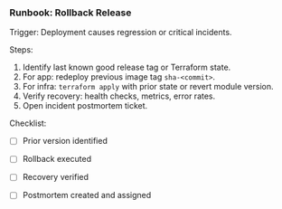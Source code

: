 ### Runbook: Rollback Release

Trigger: Deployment causes regression or critical incidents.

Steps:
1. Identify last known good release tag or Terraform state.
2. For app: redeploy previous image tag `sha-<commit>`.
3. For infra: `terraform apply` with prior state or revert module version.
4. Verify recovery: health checks, metrics, error rates.
5. Open incident postmortem ticket.

Checklist:
- [ ] Prior version identified
- [ ] Rollback executed
- [ ] Recovery verified
- [ ] Postmortem created and assigned

